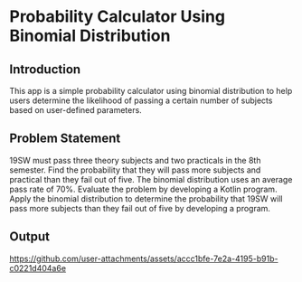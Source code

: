 # Probability Calculator Using Binomial Distribution

## Introduction
This app is a simple probability calculator using binomial distribution to help users determine the likelihood of passing a certain number of subjects based on user-defined parameters.

## Problem Statement
19SW must pass three theory subjects and two practicals in the 8th semester. Find the probability that they will pass more subjects and practical than they fail out of five. The binomial distribution uses an average pass rate of 70%. Evaluate the problem by developing a Kotlin program. Apply the binomial distribution to determine the probability that 19SW will pass more subjects than they fail out of five by developing a program.

## Output
https://github.com/user-attachments/assets/accc1bfe-7e2a-4195-b91b-c0221d404a6e
